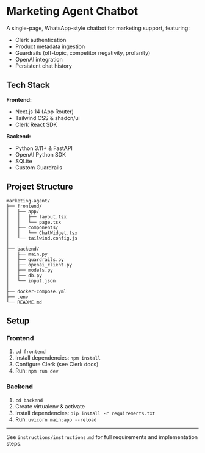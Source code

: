 # Marketing Agent Chatbot

A single-page, WhatsApp-style chatbot for marketing support, featuring:
- Clerk authentication
- Product metadata ingestion
- Guardrails (off-topic, competitor negativity, profanity)
- OpenAI integration
- Persistent chat history

## Tech Stack

**Frontend:**
- Next.js 14 (App Router)
- Tailwind CSS & shadcn/ui
- Clerk React SDK

**Backend:**
- Python 3.11+ & FastAPI
- OpenAI Python SDK
- SQLite
- Custom Guardrails

## Project Structure

```
marketing-agent/
├── frontend/
│   ├── app/
│   │   ├── layout.tsx
│   │   └── page.tsx
│   ├── components/
│   │   └── ChatWidget.tsx
│   └── tailwind.config.js
│
├── backend/
│   ├── main.py
│   ├── guardrails.py
│   ├── openai_client.py
│   ├── models.py
│   ├── db.py
│   └── input.json
│
├── docker-compose.yml
├── .env
└── README.md
```

## Setup

### Frontend
1. `cd frontend`
2. Install dependencies: `npm install`
3. Configure Clerk (see Clerk docs)
4. Run: `npm run dev`

### Backend
1. `cd backend`
2. Create virtualenv & activate
3. Install dependencies: `pip install -r requirements.txt`
4. Run: `uvicorn main:app --reload`

---

See `instructions/instructions.md` for full requirements and implementation steps. 